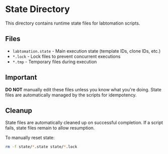 # State Directory

This directory contains runtime state files for labtomation scripts.

## Files

- `labtomation.state` - Main execution state (template IDs, clone IDs, etc.)
- `*.lock` - Lock files to prevent concurrent executions
- `*.tmp` - Temporary files during execution

## Important

**DO NOT** manually edit these files unless you know what you're doing.
State files are automatically managed by the scripts for idempotency.

## Cleanup

State files are automatically cleaned up on successful completion.
If a script fails, state files remain to allow resumption.

To manually reset state:
```bash
rm -f state/*.state state/*.lock
```
